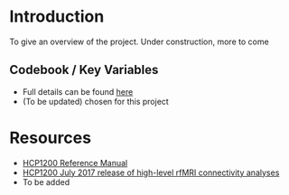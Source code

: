 # Introduction

To give an overview of the project. Under construction, more to come

## Codebook / Key Variables
 - Full details can be found [here](https://wiki.humanconnectome.org/display/PublicData/HCP-YA+Data+Dictionary-+Updated+for+the+1200+Subject+Release)
 - (To be updated) chosen for this project

# Resources
 - [HCP1200 Reference Manual](https://www.humanconnectome.org/storage/app/media/documentation/s1200/HCP_S1200_Release_Reference_Manual.pdf)
 - [HCP1200 July 2017 release of high-level rfMRI connectivity analyses](https://www.humanconnectome.org/storage/app/media/documentation/s1200/HCP1200-DenseConnectome+PTN+Appendix-July2017.pdf)
 - To be added
